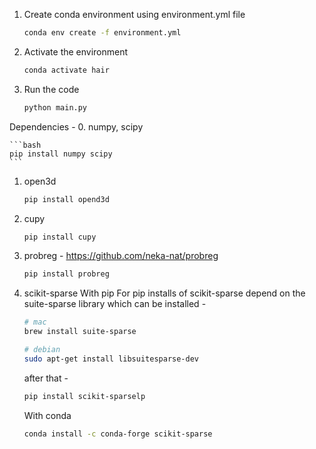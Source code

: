 1. Create conda environment using environment.yml file

    ```bash
    conda env create -f environment.yml
    ```

2. Activate the environment

    ```bash
    conda activate hair
    ```

3. Run the code

    ```bash
    python main.py
    ```


Dependencies -
0. numpy, scipy

    ```bash
    pip install numpy scipy
    ```

1. open3d

    ```bash
    pip install opend3d
    ```

2. cupy

    ```bash
    pip install cupy
    ```

3. probreg - https://github.com/neka-nat/probreg

    ```bash
    pip install probreg
    ```

4. scikit-sparse
    With pip
    For pip installs of scikit-sparse depend on the suite-sparse library which can be installed - 
    ```bash
    # mac
    brew install suite-sparse

    # debian
    sudo apt-get install libsuitesparse-dev
    ```
    after that -
    ```bash
    pip install scikit-sparselp
    ```

    With conda
    ```bash
    conda install -c conda-forge scikit-sparse
    ```
